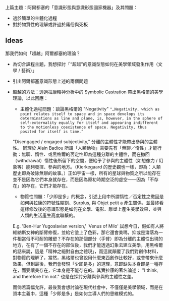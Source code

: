 上篇主題：阿爾都塞的「意識形態與意識形態國家機器」及其問題：

- 過於簡單的主體化過程
- 對於物質性的理解或許過於庸俗與死板

## Ideas

那我們如何「超越」阿爾都塞的理論？

- 為切合課程主題，我想探討「“超越”的意識型態如何在美學領域發生作用（文學 / 藝術）」
- 引出阿爾都塞意識形態上述的兩個問題
- 超越的方法：透過拉康精神分析中的 Symbolic Castration 帶出黑格爾的美學理論，以此回應：
	- 主體化過程問題：談論黑格爾的 "Negativity" 
	```"…Negativity, which as point relates itself to space and in space develops its determinations as line and plane, is, however, in the sphere of self-externality equally for itself and appearing indifferent to the motionless coexistence of space. Negativity, thus posited for itself is time.”```
	
	"Disengaged / engaged subjectivity," 分離的主體性才能帶出參與的主體性。
	同理於 Alain Badiou 所謂「人類動物」需要先有「無聊／惰性」才能行動：無聊、惰性、或黑格爾的否定性即為這種分離的主體性，而在撤回（withdrawal）惰性後所留下的空間，便給予了參與的主體性（如想像力 / 幻象等）能夠發揮、參與的地方。（Kierkegaard 的歷史觀也一樣，即為：人類歷史即為破除無聊的故事。）正如宇宙一樣，所有的星球與物質之所以能存在並不是因為它們本身就存在，而是因為原初時期空泛的虛空——因為「不存在」的存在，它們才能存在。
	
	- 物質性問題：「少即是多」的概念，引述上段中所謂惰性／否定性之撤回是如何與拉康的符號性閹割、Surplus, 與 Objet petit a 產生關係，並最終看這樣修改後的意識形態是如何在文學、電影、雕塑上產生美學效果，並與人類的生活產生高度聯繫的。

	E.g. 'Ben-Hur Yugoslavian version,' 'Venus of Milo'
	試想今日，假如有人將維納斯女神的斷臂修復，並給它塗上了色彩，那它還會美嗎，抑或是淪落為一件相當俗不可耐的雕塑？不存在的那個部分（手臂）即為分離的主體性出現的地方，在有了一個不存在的部位後，我們才能透過幻象去建立美學，用黑格爾的話來說，這是「精神之絕對自由之體現」，而這就顛覆了我們對創作材料，對物質的理解了，當然，黑格爾也曾說用什麼東西創作比較好，或會帶來什麼效果，但到最後，我們會發現「少即是多」的道理，意即缺失本身即是一種存在，而要讓美存在，它本身是不能存在的。其實拉康的著名論述： "I think, and therefore I'm not." 也是在探討分離與參與的主體性之差。
	
	而倘若篇幅允許，最後我會想討論在現代社會中，不僅僅是美學領域，而是在資本主義中，這種「少即是多」是如何主導人們的思維模式的。
